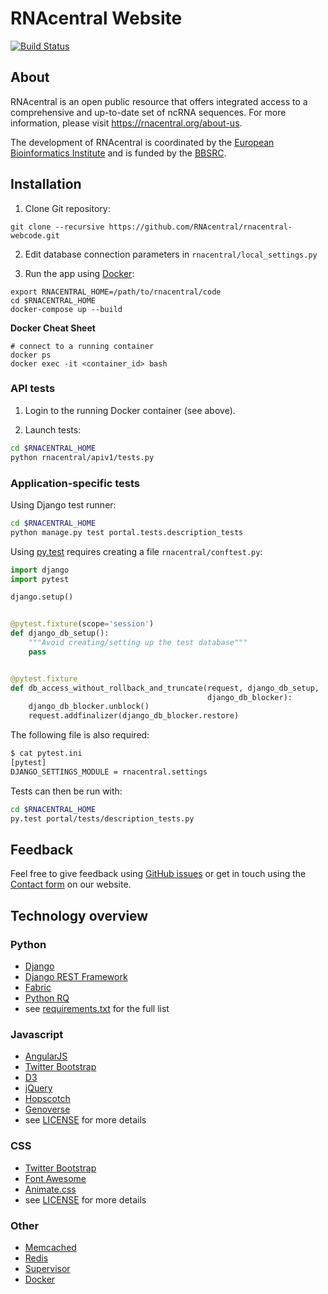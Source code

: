 # RNAcentral Website

[![Build Status](http://jenkins.rnacentral.org/buildStatus/icon?job=rnacentral_testing)](http://jenkins.rnacentral.org/job/rnacentral_testing/)

## About

RNAcentral is an open public resource that offers integrated access to a comprehensive and up-to-date set of ncRNA sequences. For more information, please visit https://rnacentral.org/about-us.

The development of RNAcentral is coordinated by the
[European Bioinformatics Institute](http://www.ebi.ac.uk) and is funded by the
[BBSRC](http://www.bbsrc.ac.uk).

## Installation

1. Clone Git repository:

  ```
  git clone --recursive https://github.com/RNAcentral/rnacentral-webcode.git
  ```

2. Edit database connection parameters in `rnacentral/local_settings.py`

3. Run the app using [Docker](https://www.docker.com):

  ```
  export RNACENTRAL_HOME=/path/to/rnacentral/code
  cd $RNACENTRAL_HOME
  docker-compose up --build
  ```

**Docker Cheat Sheet**

```
# connect to a running container
docker ps
docker exec -it <container_id> bash
```

### API tests

1. Login to the running Docker container (see above).

1. Launch tests:

  ```sh
  cd $RNACENTRAL_HOME
  python rnacentral/apiv1/tests.py
  ```

### Application-specific tests

Using Django test runner:

```sh
cd $RNACENTRAL_HOME
python manage.py test portal.tests.description_tests
```

Using [py.test](http://docs.pytest.org/en/latest/) requires creating a file `rnacentral/conftest.py`:

```python
import django
import pytest

django.setup()


@pytest.fixture(scope='session')
def django_db_setup():
    """Avoid creating/setting up the test database"""
    pass


@pytest.fixture
def db_access_without_rollback_and_truncate(request, django_db_setup,
                                            django_db_blocker):
    django_db_blocker.unblock()
    request.addfinalizer(django_db_blocker.restore)
```

The following file is also required:

```sh
$ cat pytest.ini
[pytest]
DJANGO_SETTINGS_MODULE = rnacentral.settings
```

Tests can then be run with:

```sh
cd $RNACENTRAL_HOME
py.test portal/tests/description_tests.py
```

## Feedback

Feel free to give feedback using [GitHub issues](https://github.com/RNAcentral/rnacentral-webcode/issues)
or get in touch using the [Contact form](https://rnacentral.org/contact) on our website.

## Technology overview

### Python

* [Django](https://www.djangoproject.com/)
* [Django REST Framework](http://www.django-rest-framework.org/)
* [Fabric](http://www.fabfile.org/)
* [Python RQ](http://python-rq.org/)
* see [requirements.txt](rnacentral/requirements.txt) for the full list

### Javascript

* [AngularJS](https://angularjs.org/)
* [Twitter Bootstrap](http://getbootstrap.com/)
* [D3](http://d3js.org/)
* [jQuery](https://jquery.com/)
* [Hopscotch](https://github.com/linkedin/hopscotch)
* [Genoverse](http://genoverse.org)
* see [LICENSE](LICENSE) for more details

### CSS

* [Twitter Bootstrap](http://getbootstrap.com/)
* [Font Awesome](http://fontawesome.io/)
* [Animate.css](https://daneden.github.io/animate.css/)
* see [LICENSE](LICENSE) for more details

### Other
* [Memcached](http://memcached.org/)
* [Redis](http://redis.io/)
* [Supervisor](http://supervisord.org/)
* [Docker](https://www.docker.com)
